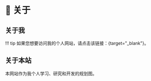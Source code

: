 <!-- ---
comments: true
--- -->

# 🔭 关于

## 关于我

!!! tip
    如果您想要访问我的个人网站，请点击该链接：{target="_blank"}。

## 关于本站

本网站作为我个人学习、研究和开发的规划图。

<!-- ![Cover](Cover.jpg) -->

<!-- ## 访客统计

### 地图视图
<script type='text/javascript' id='clustrmaps' src='//cdn.clustrmaps.com/map_v2.js?cl=ffffff&w=a&t=tt&d=L99F920-IdeQIXd5E5nPwHSxjCviy8lFgOqZdFN1SWU&co=5e6e7a&cmo=cdc5dd&cmn=7c15e8&ct=ffffff'></script> -->
<!-- 
### 地球视图
<script type="text/javascript" id="clstr_globe" src="//clustrmaps.com/globe.js?d=L99F920-IdeQIXd5E5nPwHSxjCviy8lFgOqZdFN1SWU"></script> -->
